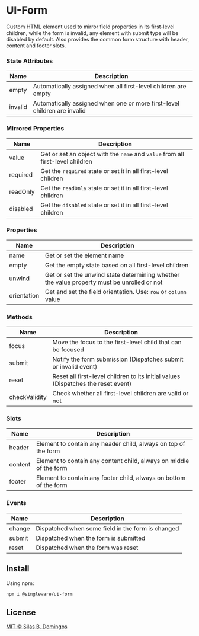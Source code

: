 # UI-Form

Custom HTML element used to mirror field properties in its first-level children, while the form is invalid, any element with submit type will be disabled by default. Also provides the common form structure with header, content and footer slots.

### State Attributes

| Name    | Description                                                              |
| ------- | ------------------------------------------------------------------------ |
| empty   | Automatically assigned when all first-level children are empty           |
| invalid | Automatically assigned when one or more first-level children are invalid |

### Mirrored Properties

| Name     | Description                                                                    |
| -------- | ------------------------------------------------------------------------------ |
| value    | Get or set an object with the `name` and `value` from all first-level children |
| required | Get the `required` state or set it in all first-level children                 |
| readOnly | Get the `readOnly` state or set it in all first-level children                 |
| disabled | Get the `disabled` state or set it in all first-level children                 |

### Properties

| Name        | Description                                                                                |
| ----------- | ------------------------------------------------------------------------------------------ |
| name        | Get or set the element name                                                                |
| empty       | Get the empty state based on all first-level children                                      |
| unwind      | Get or set the unwind state determining whether the value property must be unrolled or not |
| orientation | Get and set the field orientation. Use: `row` or `column` value                            |

### Methods

| Name          | Description                                                                       |
| ------------- | --------------------------------------------------------------------------------- |
| focus         | Move the focus to the first-level child that can be focused                       |
| submit        | Notify the form submission (Dispatches submit or invalid event)                   |
| reset         | Reset all first-level children to its initial values (Dispatches the reset event) |
| checkValidity | Check whether all first-level children are valid or not                           |

### Slots

| Name    | Description                                                        |
| ------- | ------------------------------------------------------------------ |
| header  | Element to contain any header child, always on top of the form     |
| content | Element to contain any content child, always on middle of the form |
| footer  | Element to contain any footer child, always on bottom of the form  |

### Events

| Name   | Description                                       |
| ------ | ------------------------------------------------- |
| change | Dispatched when some field in the form is changed |
| submit | Dispatched when the form is submitted             |
| reset  | Dispatched when the form was reset                |

## Install

Using npm:

```sh
npm i @singleware/ui-form
```

## License

[MIT &copy; Silas B. Domingos](https://balmante.eti.br)
